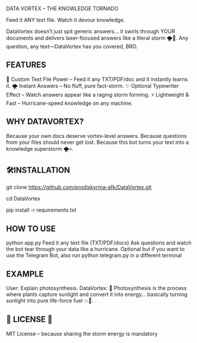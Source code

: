 DATA VORTEX – THE KNOWLEDGE TORNADO

Feed it ANY text file. Watch it devour knowledge.

DataVortex doesn’t just spit generic answers… it swirls through YOUR documents and delivers laser-focused answers like a literal storm 🌪️💨. Any question, any text—DataVortex has you covered, BRO.

FEATURES
-----------------
🧠 Custom Text File Power – Feed it any TXT/PDF/doc and it instantly learns it.
🌪️ Instant Answers – No fluff, pure fact-storm.
✨ Optional Typewriter Effect – Watch answers appear like a raging storm forming.
⚡ Lightweight & Fast – Hurricane-speed knowledge on any machine.

WHY DATAVORTEX?
---------------------
Because your own docs deserve vortex-level answers.
Because questions from your files should never get lost.
Because this bot turns your text into a knowledge superstorm 🌪️💀.

🛠INSTALLATION
-------------------
git clone https://github.com/prodiskvrma-afk/DataVortex.git

cd DataVortex

pip install -r requirements.txt

HOW TO USE
----------------
python app.py
Feed it any text file (TXT/PDF/docs)
Ask questions and watch the bot tear through your data like a hurricane.
Optional but if you want to use the Telegram Bot, also run python telegram.py in a different terminal

EXAMPLE
---------------
User: Explain photosynthesis.
DataVortex: 🌿 Photosynthesis is the process where plants capture sunlight and convert it into energy… basically turning sunlight into pure life-force fuel 💥🤯.


📜 LICENSE 📜
--------------
MIT License – because sharing the storm energy is mandatory 
